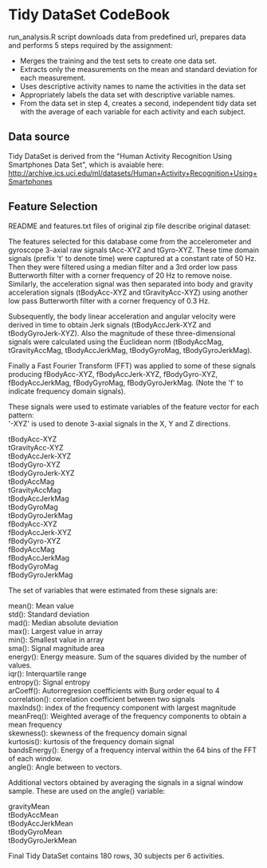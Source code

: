 Tidy DataSet CodeBook
=====================

run_analysis.R script downloads data from predefined url, prepares data and performs 5 steps required by the assignment:
* Merges the training and the test sets to create one data set.
* Extracts only the measurements on the mean and standard deviation for each measurement.
* Uses descriptive activity names to name the activities in the data set
* Appropriately labels the data set with descriptive variable names.
* From the data set in step 4, creates a second, independent tidy data set with the average of each variable for each activity and each subject.

Data source
-----------
Tidy DataSet is derived from the "Human Activity Recognition Using Smartphones Data Set", which is avaiable here: http://archive.ics.uci.edu/ml/datasets/Human+Activity+Recognition+Using+Smartphones

Feature Selection 
-----------------
README and features.txt files of original zip file describe original dataset:

The features selected for this database come from the accelerometer and gyroscope 3-axial raw signals tAcc-XYZ and tGyro-XYZ. These time domain signals (prefix 't' to denote time) were captured at a constant rate of 50 Hz. Then they were filtered using a median filter and a 3rd order low pass Butterworth filter with a corner frequency of 20 Hz to remove noise. Similarly, the acceleration signal was then separated into body and gravity acceleration signals (tBodyAcc-XYZ and tGravityAcc-XYZ) using another low pass Butterworth filter with a corner frequency of 0.3 Hz. 

Subsequently, the body linear acceleration and angular velocity were derived in time to obtain Jerk signals (tBodyAccJerk-XYZ and tBodyGyroJerk-XYZ). Also the magnitude of these three-dimensional signals were calculated using the Euclidean norm (tBodyAccMag, tGravityAccMag, tBodyAccJerkMag, tBodyGyroMag, tBodyGyroJerkMag). 

Finally a Fast Fourier Transform (FFT) was applied to some of these signals producing fBodyAcc-XYZ, fBodyAccJerk-XYZ, fBodyGyro-XYZ, fBodyAccJerkMag, fBodyGyroMag, fBodyGyroJerkMag. (Note the 'f' to indicate frequency domain signals). 

These signals were used to estimate variables of the feature vector for each pattern:  
'-XYZ' is used to denote 3-axial signals in the X, Y and Z directions.

tBodyAcc-XYZ<br/>
tGravityAcc-XYZ<br/>
tBodyAccJerk-XYZ<br/>
tBodyGyro-XYZ<br/>
tBodyGyroJerk-XYZ<br/>
tBodyAccMag<br/>
tGravityAccMag<br/>
tBodyAccJerkMag<br/>
tBodyGyroMag<br/>
tBodyGyroJerkMag<br/>
fBodyAcc-XYZ<br/>
fBodyAccJerk-XYZ<br/>
fBodyGyro-XYZ<br/>
fBodyAccMag<br/>
fBodyAccJerkMag<br/>
fBodyGyroMag<br/>
fBodyGyroJerkMag<br/>

The set of variables that were estimated from these signals are: 

mean(): Mean value<br/>
std(): Standard deviation<br/>
mad(): Median absolute deviation<br/> 
max(): Largest value in array<br/>
min(): Smallest value in array<br/>
sma(): Signal magnitude area<br/>
energy(): Energy measure. Sum of the squares divided by the number of values. <br/>
iqr(): Interquartile range <br/>
entropy(): Signal entropy<br/>
arCoeff(): Autorregresion coefficients with Burg order equal to 4<br/>
correlation(): correlation coefficient between two signals<br/>
maxInds(): index of the frequency component with largest magnitude<br/>
meanFreq(): Weighted average of the frequency components to obtain a mean frequency<br/>
skewness(): skewness of the frequency domain signal <br/>
kurtosis(): kurtosis of the frequency domain signal <br/>
bandsEnergy(): Energy of a frequency interval within the 64 bins of the FFT of each window.<br/>
angle(): Angle between to vectors.<br/>

Additional vectors obtained by averaging the signals in a signal window sample. These are used on the angle() variable:

gravityMean<br/>
tBodyAccMean<br/>
tBodyAccJerkMean<br/>
tBodyGyroMean<br/>
tBodyGyroJerkMean<br/>

Final Tidy DataSet contains 180 rows, 30 subjects per 6 activities.
